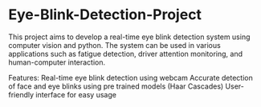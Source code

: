 # Eye-Blink-Detection-Project

This project aims to develop a real-time eye blink detection system using computer vision and python. The system can be used in various applications such as fatigue detection, driver attention monitoring, and human-computer interaction.

Features:
Real-time eye blink detection using webcam 
Accurate detection of face and eye blinks using pre trained models (Haar Cascades)
User-friendly interface for easy usage
